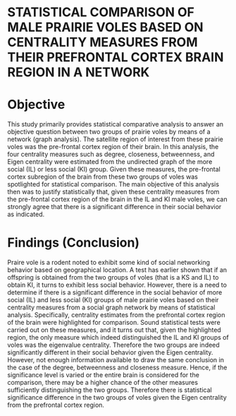 # STATISTICAL COMPARISON OF MALE PRAIRIE VOLES BASED ON CENTRALITY MEASURES FROM THEIR PREFRONTAL CORTEX BRAIN REGION IN A NETWORK

# Objective
This study primarily provides statistical comparative analysis to answer an objective question between two groups of prairie voles by means of a network (graph analysis). The satellite region of interest from these prairie voles was the pre-frontal cortex region of their brain. In this analysis, the four centrality measures such as degree, closeness, betweenness, and Eigen centrality were estimated from the undirected graph of the more social (IL) or less social (KI) group. Given these measures, the pre-frontal cortex subregion of the brain from these two groups of voles was spotlighted for statistical comparison. The main objective of this analysis then was to justify statistically that, given these centrality measures from the pre-frontal cortex region of the brain in the IL and KI male voles, we can strongly agree that there is a significant difference in their social behavior as indicated.

# Findings (Conclusion)
Praire vole is a rodent noted to exhibit some kind of social networking behavior based on geographical location. A test has earlier shown that if an offspring is obtained from the two groups of voles (that is a KS and IL) to obtain KI, it turns to exhibit less social behavior. However, there is a need to determine if there is a significant difference in the social behavior of more social (IL) and less social (KI) groups of male prairie voles based on their centrality measures from a social graph network by means of statistical analysis. Specifically, centrality estimates from the prefrontal cortex region of the brain were highlighted for comparison. Sound statistical tests were carried out on these measures, and it turns out that, given the highlighted region, the only measure which indeed distinguished the IL and KI groups of voles was the eigenvalue centrality. Therefore the two groups are indeed significantly different in their social behavior given the Eigen centrality. However, not enough information available to draw the same conclusion in the case of the degree, betweenness and closeness measure. Hence, if the significance level is varied or the entire brain is considered for the comparison, there may be a higher chance of the other measures sufficiently distinguishing the two groups. Therefore there is statistical significance difference in the two groups of voles given the Eigen centrality from the prefrontal cortex region.